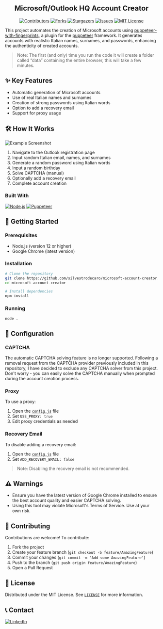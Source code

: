<h1 align="center">
    <small>Microsoft/Outlook HQ Account Creator</small>
</h1>

<p align=center>
    <a href="https://github.com/silvestrodecaro/microsoft-account-creator/graphs/contributors" rel="nofollow"><img src="https://img.shields.io/github/contributors/silvestrodecaro/microsoft-account-creator.svg?style=for-the-badge" alt="Contributors" data-canonical-src="https://img.shields.io/github/contributors/silvestrodecaro/microsoft-account-creator.svg?style=for-the-badge" style="max-width: 100%;"></a>
    <a href="https://github.com/silvestrodecaro/microsoft-account-creator/network/members" rel="nofollow"><img src="https://img.shields.io/github/forks/silvestrodecaro/microsoft-account-creator.svg?style=for-the-badge" alt="Forks" data-canonical-src="https://img.shields.io/github/forks/silvestrodecaro/microsoft-account-creator.svg?style=for-the-badge" style="max-width: 100%;"></a>
    <a href="https://github.com/silvestrodecaro/microsoft-account-creator/stargazers" rel="nofollow"><img src="https://img.shields.io/github/stars/silvestrodecaro/microsoft-account-creator?style=for-the-badge" alt="Stargazers" data-canonical-src="https://img.shields.io/github/stars/silvestrodecaro/microsoft-account-creator?style=for-the-badge" style="max-width: 100%;"></a>
    <a href="https://github.com/silvestrodecaro/microsoft-account-creator/issues" rel="nofollow"><img src="https://img.shields.io/github/issues/silvestrodecaro/microsoft-account-creator.svg?style=for-the-badge" alt="Issues" data-canonical-src="https://img.shields.io/github/issues/silvestrodecaro/microsoft-account-creator.svg?style=for-the-badge" style="max-width: 100%;"></a>
    <a href="https://github.com/silvestrodecaro/microsoft-account-creator/blob/master/LICENSE" rel="nofollow"><img src="https://img.shields.io/github/license/silvestrodecaro/microsoft-account-creator.svg?style=for-the-badge" alt="MIT License" data-canonical-src="https://img.shields.io/github/license/silvestrodecaro/microsoft-account-creator.svg?style=for-the-badge" style="max-width: 100%;"></a>
</p>

This project automates the creation of Microsoft accounts using [puppeteer-with-fingerprints](https://github.com/CheshireCaat/puppeteer-with-fingerprints), a plugin for the [puppeteer](https://github.com/puppeteer/puppeteer) framework. It generates accounts with realistic Italian names, surnames, and passwords, enhancing the authenticity of created accounts.

> Note: The first (and only) time you run the code it will create a folder called “data” containing the entire browser, this will take a few minutes.

## ✨ Key Features

- Automatic generation of Microsoft accounts
- Use of real Italian names and surnames
- Creation of strong passwords using Italian words
- Option to add a recovery email
- Support for proxy usage

## 🛠 How It Works

![Example Screenshot][example-screenshot]

1. Navigate to the Outlook registration page
2. Input random Italian email, names, and surnames
3. Generate a random password using Italian words
4. Input a random birthday
5. Solve CAPTCHA (manual)
6. Optionally add a recovery email
7. Complete account creation

### Built With

[![Node.js][Node.js-badge]][Node.js-url]
[![Puppeteer][Puppeteer-badge]][Puppeteer-url]

## 🚀 Getting Started

### Prerequisites

- Node.js (version 12 or higher)
- Google Chrome (latest version)

### Installation

```sh
# Clone the repository
git clone https://github.com/silvestrodecaro/microsoft-account-creator.git
cd microsoft-account-creator

# Install dependencies
npm install
```

### Running

```sh
node .
```

## 🔧 Configuration

### CAPTCHA

The automatic CAPTCHA solving feature is no longer supported. Following a removal request from the CAPTCHA provider previously included in this repository, I have decided to exclude any CAPTCHA solver from this project. Don't worry - you can easily solve the CAPTCHA manually when prompted during the account creation process.

### Proxy

To use a proxy:

1. Open the [`config.js`](src/config.js#L3) file
2. Set `USE_PROXY: true`
3. Edit proxy credentials as needed

### Recovery Email

To disable adding a recovery email:

1. Open the [`config.js`](src/config.js#L2) file
2. Set `ADD_RECOVERY_EMAIL: false`

> Note: Disabling the recovery email is not recommended.

## ⚠️ Warnings

- Ensure you have the latest version of Google Chrome installed to ensure the best account quality and easier CAPTCHA solving.
- Using this tool may violate Microsoft's Terms of Service. Use at your own risk.

## 🤝 Contributing

Contributions are welcome! To contribute:

1. Fork the project
2. Create your feature branch (`git checkout -b feature/AmazingFeature`)
3. Commit your changes (`git commit -m 'Add some AmazingFeature'`)
4. Push to the branch (`git push origin feature/AmazingFeature`)
5. Open a Pull Request

## 📜 License

Distributed under the MIT License. See [`LICENSE`](LICENSE) for more information.

## 📞 Contact

[![LinkedIn][linkedin-shield]][linkedin-url]

[linkedin-shield]: https://img.shields.io/badge/-LinkedIn-black.svg?style=for-the-badge&logo=linkedin&colorB=555
[linkedin-url]: https://www.linkedin.com/in/silvestro-decaro
[Puppeteer-badge]: https://img.shields.io/badge/Puppeteer-40B5A4?logo=puppeteer&logoColor=fff&style=for-the-badge
[Puppeteer-url]: https://github.com/puppeteer/puppeteer
[Node.js-badge]: https://img.shields.io/badge/Node.js-5FA04E?logo=nodedotjs&logoColor=fff&style=for-the-badge
[Node.js-url]: https://nodejs.org
[example-screenshot]: /assets/example.gif